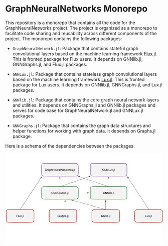 # GraphNeuralNetworks Monorepo

This repository is a monorepo that contains all the code for the GraphNeuralNetworks project. The project is organized as a monorepo to facilitate code sharing and reusability across different components of the project. The monorepo contains the following packages:

- `GraphNeuralNetwork.jl`: Package that contains stateful graph convolutional layers based on the machine learning framework [Flux.jl](https://fluxml.ai/Flux.jl/stable/). This is fronted package for Flux users. It depends on GNNlib.jl, GNNGraphs.jl, and Flux.jl packages.

- `GNNLux.jl`: Package that contains stateless graph convolutional layers based on the machine learning framework [Lux.jl](https://lux.csail.mit.edu/stable/). This is fronted package for Lux users. It depends on GNNlib.jl, GNNGraphs.jl, and Lux.jl packages.

- `GNNlib.jl`: Package that contains the core graph neural network layers and utilities. It depends on GNNGraphs.jl and GNNlib.jl packages and serves for code base for GraphNeuralNetwork.jl and GNNLux.jl packages.

- `GNNGraphs.jl`: Package that contains the graph data structures and helper functions for working with graph data. It depends on Graphs.jl package.

Here is a schema of the dependencies between the packages:

![Monorepo schema](assets/schema.png)





